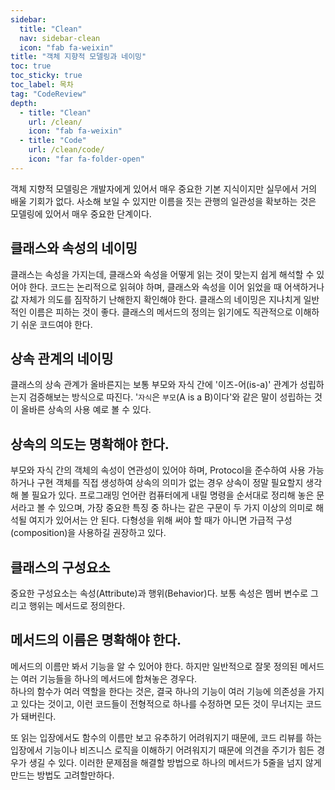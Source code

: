 ```yaml
---
sidebar:
  title: "Clean"
  nav: sidebar-clean
  icon: "fab fa-weixin"
title: "객체 지향적 모델링과 네이밍"
toc: true
toc_sticky: true
toc_label: 목차
tag: "CodeReview"
depth: 
  - title: "Clean"
    url: /clean/
    icon: "fab fa-weixin"
  - title: "Code"
    url: /clean/code/
    icon: "far fa-folder-open"
---
```

객체 지향적 모델링은 개발자에게 있어서 매우 중요한 기본 지식이지만 실무에서 거의 배울 기회가 없다. 사소해 보일 수 있지만 이름을 짓는 관행의 일관성을 확보하는 것은 모델링에 있어서 매우 중요한 단계이다.

## 클래스와 속성의 네이밍
클래스는 속성을 가지는데, 클래스와 속성을 어떻게 읽는 것이 맞는지 쉽게 해석할 수 있어야 한다. 코드는 논리적으로 읽혀야 하며, 클래스와 속성을 이어 읽었을 때 어색하거나 값 자체가 의도를 짐작하기 난해한지 확인해야 한다. 클래스의 네이밍은 지나치게 일반적인 이름은 피하는 것이 좋다. 클래스의 메서드의 정의는 읽기에도 직관적으로 이해하기 쉬운 코드여야 한다.

## 상속 관계의 네이밍
클래스의 상속 관계가 올바른지는 보통 부모와 자식 간에 '이즈-어(is-a)' 관계가 성립하는지 검증해보는 방식으로 따진다. '`자식`은 `부모`(A is a B)이다'와 같은 말이 성립하는 것이 올바른 상속의 사용 예로 볼 수 있다.


## 상속의 의도는 명확해야 한다.
부모와 자식 간의 객체의 속성이 연관성이 있어야 하며, Protocol을 준수하여 사용 가능하거나 구현 객체를 직접 생성하여 상속의 의미가 없는 경우 상속이 정말 필요할지 생각해 볼 필요가 있다. 프로그래밍 언어란 컴퓨터에게 내릴 명령을 순서대로 정리해 놓은 문서라고 볼 수 있으며, 가장 중요한 특징 중 하나는 같은 구문이 두 가지 이상의 의미로 해석될 여지가 있어서는 안 된다. 다형성을 위해 써야 할 때가 아니면 가급적 구성(composition)을 사용하길 권장하고 있다.

## 클래스의 구성요소
중요한 구성요소는 속성(Attribute)과 행위(Behavior)다. 보통 속성은 멤버 변수로 그리고 행위는 메서드로 정의한다.


## 메서드의 이름은 명확해야 한다.
메서드의 이름만 봐서 기능을 알 수 있어야 한다.
하지만 일반적으로 잘못 정의된 메서드는 여러 기능들을 하나의 메서드에 합쳐놓은 경우다.  
하나의 함수가 여러 역할을 한다는 것은, 결국 하나의 기능이 여러 기능에 의존성을 가지고 있다는 것이고, 
이런 코드들이 전형적으로 하나를 수정하면 모든 것이 무너지는 코드가 돼버린다.

또 읽는 입장에서도 함수의 이름만 보고 유추하기 어려워지기 때문에, 코드 리뷰를 하는 입장에서 기능이나 비즈니스 로직을 이해하기 어려워지기 때문에 의견을 주기가 힘든 경우가 생길 수 있다. 
이러한 문제점을 해결할 방법으로 하나의 메서드가 5줄을 넘지 않게 만드는 방법도 고려할만하다.
